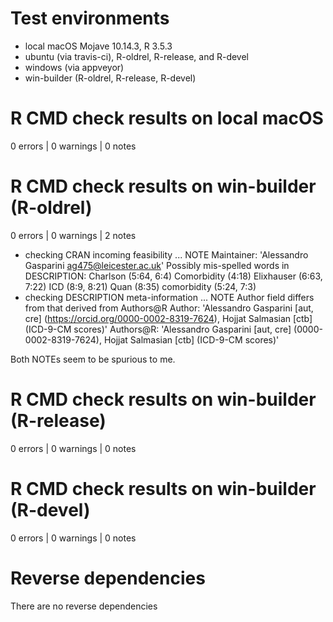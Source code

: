 # Test environments
* local macOS Mojave 10.14.3, R 3.5.3
* ubuntu (via travis-ci), R-oldrel, R-release, and R-devel
* windows (via appveyor)
* win-builder (R-oldrel, R-release, R-devel)

# R CMD check results on local macOS
0 errors | 0 warnings | 0 notes

# R CMD check results on win-builder (R-oldrel)
0 errors | 0 warnings | 2 notes
* checking CRAN incoming feasibility ... NOTE
Maintainer: 'Alessandro Gasparini <ag475@leicester.ac.uk>'
Possibly mis-spelled words in DESCRIPTION:
  Charlson (5:64, 6:4)
  Comorbidity (4:18)
  Elixhauser (6:63, 7:22)
  ICD (8:9, 8:21)
  Quan (8:35)
  comorbidity (5:24, 7:3)
* checking DESCRIPTION meta-information ... NOTE
Author field differs from that derived from Authors@R
  Author:    'Alessandro Gasparini [aut, cre] (<https://orcid.org/0000-0002-8319-7624>), Hojjat Salmasian [ctb] (ICD-9-CM scores)'
  Authors@R: 'Alessandro Gasparini [aut, cre] (0000-0002-8319-7624), Hojjat Salmasian [ctb] (ICD-9-CM scores)'

Both NOTEs seem to be spurious to me.

# R CMD check results on win-builder (R-release)
0 errors | 0 warnings | 0 notes

# R CMD check results on win-builder (R-devel)
0 errors | 0 warnings | 0 notes

# Reverse dependencies
There are no reverse dependencies